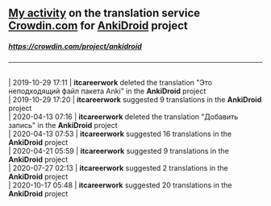 ## [My activity](https://crowdin.com/profile/itcareerwork/activity "My profile") on the translation service [Crowdin.com](https://crowdin.com "crowdin.com") for [AnkiDroid](https://crowdin.com/project/ankidroid "AnkiDroid Crowdin") project
##### <https://crowdin.com/project/ankidroid>
***
<br>| 2019-10-29 17:11 | **itcareerwork** deleted the translation "Это неподходящий файл пакета Anki" in the **AnkiDroid** project
<br>| 2019-10-29 17:20 | **itcareerwork** suggested 9 translations in the **AnkiDroid** project
<br>| 2020-04-13 07:16 | **itcareerwork** deleted the translation "Добавить запись" in the **AnkiDroid** project
<br>| 2020-04-13 07:53 | **itcareerwork** suggested 16 translations in the **AnkiDroid** project
<br>| 2020-04-21 05:59 | **itcareerwork** suggested 9 translations in the **AnkiDroid** project
<br>| 2020-07-27 02:13 | **itcareerwork** suggested 2 translations in the **AnkiDroid** project
<br>| 2020-10-17 05:48 | **itcareerwork** suggested 20 translations in the **AnkiDroid** project
